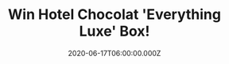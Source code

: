 ---
campaign-uuid: "c-48d987fc-5be8-41ca-8a79-0fede34f67b3"
type: "Competition"
category: "Gifts"
date: "2020-06-17T06:00:00.000Z"
end-date: "2020-08-17T23:59:00.000Z"
disable-form: false
is_promoted: true
has_entry_page: true
title: "Win Hotel Chocolat 'Everything Luxe' Box!"
competition-description: "<p>Not all chocolate is created equal. Hotel Chocolat’s\
  \ mission is to make the best on the planet, with three pillars as the foundation:\
  \ authenticity, originality and ethics. The 'Everything Luxe' is a showcase of Hotel\
  \ Chocolat’s most-loved chocolates – a gift that they’ll reminisce about long after\
  \ all the chocolates have gone.</p>\n<p>Click below for a chance to win and get\
  \ ready to endulge yourself in chocolate!</p>\n"
hero-header: "Win Hotel Chocolat 'Everything Luxe' Box!"
terms-confirmation: "N/A"
banner-img: "https://assets.expresslyapp.com/asset-c2867651-9566-4ad6-bf87-20c263f1c643.jpg"
logo-left-href: "http://club.expressly.io"
logo-left-image: "https://assets.expresslyapp.com/asset-0633c281-1086-49ce-9b66-d51b731d11c6.jpg"
logo-left-title: "Expressly Club"
bg-image-hero: "https://assets.expresslyapp.com/asset-187c5a3f-1f18-4138-b3f2-3e6e6f7a0e04.jpg"
bg-image-first: "https://assets.expresslyapp.com/asset-c9d4be91-7f8e-49f6-af77-d2e4fb9b27b4.jpg"
section1-content: "<p>Brimming with pralines, truffles and desserts reimagined in\
  \ chocolate, the Everything Luxe is a showcase of Hotel Chocolat’s most-loved chocolates\
  \ – a gift that they’ll reminisce about long after all the chocolates have gone!</p>\n\
  <p>Bestselling recipes include Champagne Truffle, House White Nano Slab, Eton Mess\
  \ Slab, Caramel Cheesecake, Eton Mess, Going Nuts, Mojito, Mango Smoothie, Supermilk\
  \ Caesar, Supermilk and Hazelnut Slab, Coconut Slab, Raspberry Smoothie, Peanut\
  \ Butter, Billionaire’s Shortbread, Florentine Isabelle, Fudge Sundae, Pecan Praline,\
  \ Apple Strudel, The Brownie and Dizzy Praline.</p>\n"
entry-title: "Win Hotel Chocolat Everything Luxe Box!"
entry-content: "<p>Enter the draw to win Hotel Chocolat Everything Luxe Box by completing\
  \ the form below before 23:59 on the 17th of August 2020</p>\n"
has-winner: false
prize-description: "Hotel Chocolat Everything Luxe Box!"
special-conditions: "Multiple entries are allowed up to one every day."
country-restrictions:
- "GB"
---